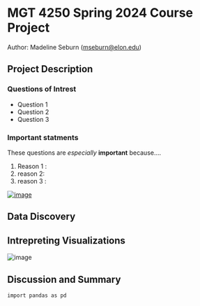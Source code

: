 # MGT 4250 Spring 2024 Course Project 
Author: Madeline Seburn (mseburn@elon.edu)

## Project Description 
### Questions of Intrest
- Question 1
- Question 2
- Question 3
### Important statments 
These questions are *especially* **important** because.... 
1. Reason 1 : 
2. reason 2: 
3. reason 3 : 

[![image](https://github.com/mgseburn/mgt4250spring2024/assets/168772555/b36a06d4-d8bc-4b29-b906-24341f71b5fc)](https://www.elon.edu)


## Data Discovery

## Intrepreting Visualizations
![image](https://github.com/mgseburn/mgt4250spring2024/assets/168772555/ed38f77c-3824-4aba-97b1-5922ab8a124a)
 
## Discussion and Summary 

```
import pandas as pd
``` 
